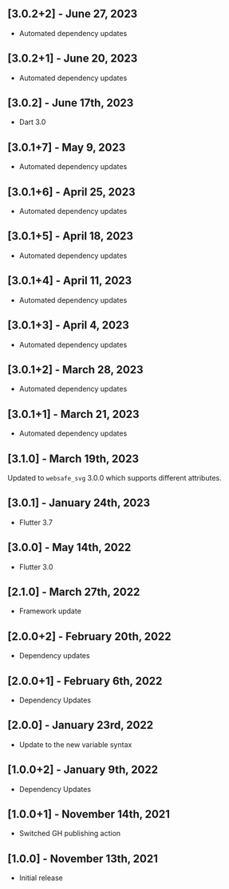 ## [3.0.2+2] - June 27, 2023

* Automated dependency updates


## [3.0.2+1] - June 20, 2023

* Automated dependency updates


## [3.0.2] - June 17th, 2023

* Dart 3.0


## [3.0.1+7] - May 9, 2023

* Automated dependency updates


## [3.0.1+6] - April 25, 2023

* Automated dependency updates


## [3.0.1+5] - April 18, 2023

* Automated dependency updates


## [3.0.1+4] - April 11, 2023

* Automated dependency updates


## [3.0.1+3] - April 4, 2023

* Automated dependency updates


## [3.0.1+2] - March 28, 2023

* Automated dependency updates


## [3.0.1+1] - March 21, 2023

* Automated dependency updates


## [3.1.0] - March 19th, 2023

Updated to `websafe_svg` 3.0.0 which supports different attributes.


## [3.0.1] - January 24th, 2023

* Flutter 3.7


## [3.0.0] - May 14th, 2022

* Flutter 3.0


## [2.1.0] - March 27th, 2022

* Framework update


## [2.0.0+2] - February 20th, 2022

* Dependency updates


## [2.0.0+1] - February 6th, 2022

* Dependency Updates


## [2.0.0] - January 23rd, 2022

* Update to the new variable syntax


## [1.0.0+2] - January 9th, 2022

* Dependency Updates


## [1.0.0+1] - November 14th, 2021

* Switched GH publishing action


## [1.0.0] - November 13th, 2021

* Initial release









